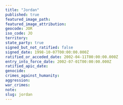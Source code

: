 ```yaml
---
title: "Jordan"
published: true
featured_image_path:
featured_image_attribution:
geocode: JOR
iso_code: JO
territory:
state_party: true
signed_but_not_ratified: false
signed_date: 1998-10-07T00:00:00.000Z
ratified_or_acceded_date: 2002-04-11T00:00:00.000Z
entry_into_force_date: 2002-07-01T00:00:00.000Z
ratified_apic_date:
genocide:
crimes_against_humanity:
aggression:
war_crimes:
note:
slug: jordan
---
```

